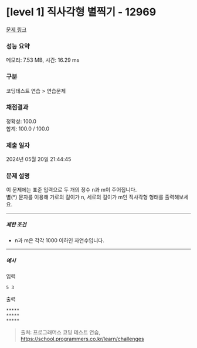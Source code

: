 # [level 1] 직사각형 별찍기 - 12969 

[문제 링크](https://school.programmers.co.kr/learn/courses/30/lessons/12969?language=python3) 

### 성능 요약

메모리: 7.53 MB, 시간: 16.29 ms

### 구분

코딩테스트 연습 > 연습문제

### 채점결과

정확성: 100.0<br/>합계: 100.0 / 100.0

### 제출 일자

2024년 05월 20일 21:44:45

### 문제 설명

<p style="user-select: auto !important;">이 문제에는 표준 입력으로 두 개의 정수 n과 m이 주어집니다.<br style="user-select: auto !important;">
별(*) 문자를 이용해 가로의 길이가 n, 세로의 길이가 m인 직사각형 형태를 출력해보세요.</p>

<hr style="user-select: auto !important;">

<h5 style="user-select: auto !important;">제한 조건</h5>

<ul style="user-select: auto !important;">
<li style="user-select: auto !important;">n과 m은 각각 1000 이하인 자연수입니다.</li>
</ul>

<hr style="user-select: auto !important;">

<h5 style="user-select: auto !important;">예시</h5>

<p style="user-select: auto !important;">입력</p>
<div class="highlight" style="user-select: auto !important;"><pre class="codehilite" style="user-select: auto !important;"><code style="user-select: auto !important;">5 3
</code></pre></div>
<p style="user-select: auto !important;">출력</p>
<div class="highlight" style="user-select: auto !important;"><pre class="codehilite" style="user-select: auto !important;"><code style="user-select: auto !important;">*****
*****
*****
</code></pre></div>

> 출처: 프로그래머스 코딩 테스트 연습, https://school.programmers.co.kr/learn/challenges